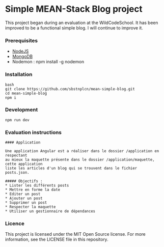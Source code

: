 # Simple MEAN-Stack Blog project

This project began during an evaluation at the WildCodeSchool.
It has been improved to be a functional simple blog. I will continue to improve it.

### Prerequisites
* [NodeJS](https://nodejs.org/en/)
* [MongoDB](https://www.mongodb.com/)
* Nodemon : npm install -g nodemon

### Installation

```
bash
git clone https://github.com/sbstnplcn/mean-simple-blog.git   
cd mean-simple-blog
npm i
```


### Development

`npm run dev`  

### Evaluation instructions

```
#### Application

Une application Angular est a réaliser dans le dossier /application en respectant
au mieux la maquette présente dans le dossier /application/maquette, cette application
liste les articles d'un blog qui se trouvent dans le fichier posts.json.

##### Objectifs :
* Lister les différents posts
* Mettre en forme la date
* Editer un post
* Ajouter un post
* Supprimer un post
* Respecter la maquette
* Utiliser un gestionnaire de dépendances
```

### Licence

This project is licensed under the MIT Open Source license. For more information, see the LICENSE file in this repository.
